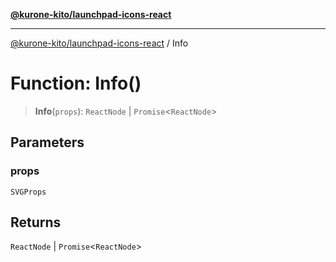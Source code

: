 [**@kurone-kito/launchpad-icons-react**](../README.md)

***

[@kurone-kito/launchpad-icons-react](../globals.md) / Info

# Function: Info()

> **Info**(`props`): `ReactNode` \| `Promise`\<`ReactNode`\>

## Parameters

### props

`SVGProps`

## Returns

`ReactNode` \| `Promise`\<`ReactNode`\>
